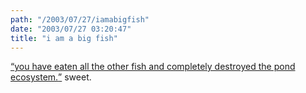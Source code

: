 ```yaml
---
path: "/2003/07/27/iamabigfish" 
date: "2003/07/27 03:20:47" 
title: "i am a big fish" 
---
```

<a href="http://www.xgenstudios.com/fishy/index.htm"><q>you have eaten all the other fish and completely destroyed the pond ecosystem.</q></a> sweet.